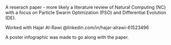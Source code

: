 A reserach paper - more likely a literature review of Natural Computing (NC) with a focus on Particle Swarm Optimization (PSO) and Differential Evolution (DE).

Worked with Hajar Al-Rawi @linkedin.com/in/hajar-alrawi-61523496

A poster infographic was made to go along with the paper.
